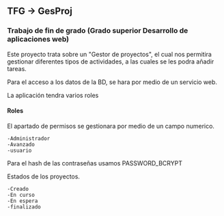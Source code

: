 ## TFG -> GesProj
### Trabajo de fin de grado (Grado superior Desarrollo de aplicaciones web)

Este proyecto trata sobre un "Gestor de proyectos", el cual nos permitira gestionar diferentes tipos de actividades, a las cuales se les podra añadir tareas.

Para el acceso a los datos de la BD, se hara por medio de un servicio web.

 La aplicación tendra varios roles

#### Roles
 El apartado de permisos se gestionara por medio de un campo numerico.
 
    -Administrador
    -Avanzado
    -usuario
Para el hash de las contraseñas usamos PASSWORD_BCRYPT

Estados de los proyectos.

    -Creado
    -En curso
    -En espera
    -finalizado
